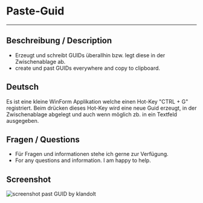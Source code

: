 # Paste-Guid
___

## Beschreibung / Description

- Erzeugt und schreibt GUIDs überallhin bzw. legt diese in der Zwischenablage ab.
- create und past GUIDs everywhere and copy to clipboard.

## Deutsch

Es ist eine kleine WinForm Applikation welche einen Hot-Key "CTRL + G" registriert. Beim drücken dieses Hot-Key wird eine neue Guid erzeugt, in der Zwischenablage abgelegt und auch wenn möglich zb. in ein Textfeld ausgegeben.

## Fragen / Questions

- Für Fragen und informationen stehe ich gerne zur Verfügung.
- For any questions and information. I am happy to help.

## Screenshot

![screenshot past GUID by klandolt][screenshot1]

[screenshot1]:  https://github.com/klandolt/paste-guid/blob/master/PasteGuid/Pict/Screenshot.png?raw=true  "screenshot past GUID by klandolt"
